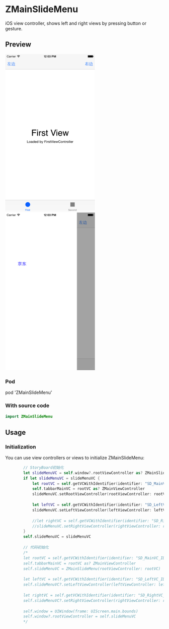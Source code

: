 # ZMainSlideMenu

iOS view controller, shows left and right views by pressing button or gesture.

## Preview

<img src="https://github.com/Daniel-zww/ZImageResources/blob/master/ZMainSlideMenu/1.png?raw=true" width="285" height="500"/> <img src="https://github.com/Daniel-zww/ZImageResources/blob/master/ZMainSlideMenu/2.png?raw=true" width="285" height="500"/>

### Pod

pod 'ZMainSlideMenu'

### With source code

```swift
import ZMainSlideMenu
```

## Usage

### Initialization

You can use view controllers or views to initialize ZMainSlideMenu:
```swift
        // StoryBoard初始化
        let slideMenuVC = self.window?.rootViewController as? ZMainSlideMenu
        if let slideMenuVC = slideMenuVC {
            let rootVC = self.getVCWithIdentifier(identifier: "SD_MainVC_ID")
            self.tabbarMainVC = rootVC as? ZMainViewController
            slideMenuVC.setRootViewController(rootViewController: rootVC)
            
            let leftVC = self.getVCWithIdentifier(identifier: "SD_LeftVC_ID")
            slideMenuVC.setLeftViewController(leftViewController: leftVC)
            
            //let rightVC = self.getVCWithIdentifier(identifier: "SD_RightVC_ID")
            //slideMenuVC.setRightViewController(rightViewController: rightVC)
        }
        self.slideMenuVC = slideMenuVC
        
        // 代码初始化
        /*
        let rootVC = self.getVCWithIdentifier(identifier: "SD_MainVC_ID")
        self.tabbarMainVC = rootVC as? ZMainViewController
        self.slideMenuVC = ZMainSlideMenu(rootViewController: rootVC)
         
        let leftVC = self.getVCWithIdentifier(identifier: "SD_LeftVC_ID")
        self.slideMenuVC?.setLeftViewController(leftViewController: leftVC)
        
        let rightVC = self.getVCWithIdentifier(identifier: "SD_RightVC_ID")
        self.slideMenuVC?.setRightViewController(rightViewController: rightVC)
         
        self.window = UIWindow(frame: UIScreen.main.bounds)
        self.window?.rootViewController = self.slideMenuVC
        */
```
